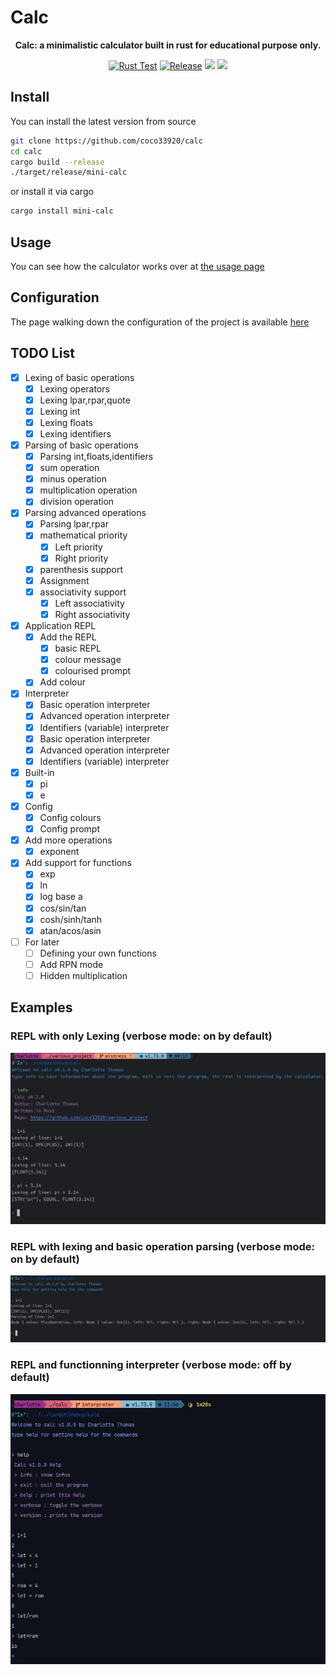# Calc
<div align="center">

**Calc: a minimalistic calculator built in rust for educational purpose only.**

[![Rust Test](https://github.com/coco33920/calc/actions/workflows/rust-test.yml/badge.svg)](https://github.com/coco33920/calc/actions/workflows/rust-test.yml)
[![Release](https://img.shields.io/github/v/release/coco33920/calc.svg?include_prereleases=&sort=semver&color=f7a8d8)](https://github.com/coco33920/calc/releases/latest)
[![](https://img.shields.io/crates/v/mini-calc?link=https%3A%2F%2Fcrates.io%2Fcrates%2Fmini-calc)](https://crates.io/crates/mini-calc)
![](https://img.shields.io/crates/l/mini-calc?link=https%3A%2F%2Fgithub.com%2coco33920%2Fcalc%2Fblob%2Fmaster%2FLICENCE)

</div>

## Install

You can install the latest version from source

```bash 
git clone https://github.com/coco33920/calc
cd calc 
cargo build --release
./target/release/mini-calc
```

or install it via cargo

```bash 
cargo install mini-calc
```

## Usage

You can see how the calculator works over at [the usage page](docs/usage.md)

## Configuration

The page walking down the configuration of the project is available [here](docs/config.md)

## TODO List

- [X] Lexing of basic operations
  - [X] Lexing operators
  - [X] Lexing lpar,rpar,quote
  - [X] Lexing int
  - [X] Lexing floats
  - [X] Lexing identifiers
- [X] Parsing of basic operations
  - [X] Parsing int,floats,identifiers
  - [X] sum operation
  - [X] minus operation
  - [X] multiplication operation
  - [X] division operation
- [X] Parsing advanced operations
    - [X] Parsing lpar,rpar
    - [X] mathematical priority
      - [X] Left priority
      - [X] Right priority
    - [X] parenthesis support
    - [X] Assignment
    - [X] associativity support
      - [X] Left associativity
      - [X] Right associativity
- [X] Application REPL
  - [X] Add the REPL
    - [X] basic REPL
    - [X] colour message
    - [X] colourised prompt
  - [X] Add colour
- [X] Interpreter
  - [X] Basic operation interpreter
  - [X] Advanced operation interpreter
  - [X] Identifiers (variable) interpreter
  - [X] Basic operation interpreter
  - [X] Advanced operation interpreter
  - [X] Identifiers (variable) interpreter
- [X] Built-in
  - [X] pi
  - [X] e
- [X] Config
    - [X] Config colours
    - [X] Config prompt
- [X] Add more operations
  - [X] exponent
- [X] Add support for functions
    - [X] exp
    - [X] ln
    - [X] log base a
    - [X] cos/sin/tan
    - [X] cosh/sinh/tanh
    - [X] atan/acos/asin
- [ ] For later
  - [ ] Defining your own functions
  - [ ] Add RPN mode
  - [ ] Hidden multiplication

## Examples

### REPL with only Lexing (verbose mode: on by default)

![](docs/assets/test_lexing.png)

### REPL with lexing and basic operation parsing (verbose mode: on by default)

![](docs/assets/test_parsing_basic_operations.png)

### REPL and functionning interpreter (verbose mode: off by default)

![](docs/assets/test_interpreter.png)
